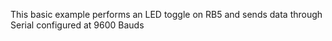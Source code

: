 This basic example performs an LED toggle on RB5 and sends data through Serial configured at 9600 Bauds
